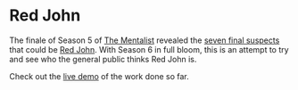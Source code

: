 Red John
========

The finale of Season 5 of [The Mentalist](http://www.cbs.com/shows/the_mentalist/) revealed the [seven final suspects](http://www.cbs.com/shows/the_mentalist/red-john/) that could be [Red John](http://en.wikipedia.org/wiki/Red_John). With Season 6 in full bloom, this is an attempt to try and see who the general public thinks Red John is.

Check out the [live demo](http://redjohn.herokuapp.com/static/index.html) of the work done so far.

